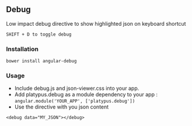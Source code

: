## Debug

Low impact debug directive to show highlighted json on keyboard shortcut

    SHIFT + D to toggle debug

### Installation

    bower install angular-debug
    
### Usage

  - Include debug.js and json-viewer.css into your app.
  - Add platypus.debug as a module dependency to your app : `angular.module('YOUR_APP', ['platypus.debug'])`
  - Use the directive with you json content
  
`<debug data="MY_JSON"></debug>`
    

